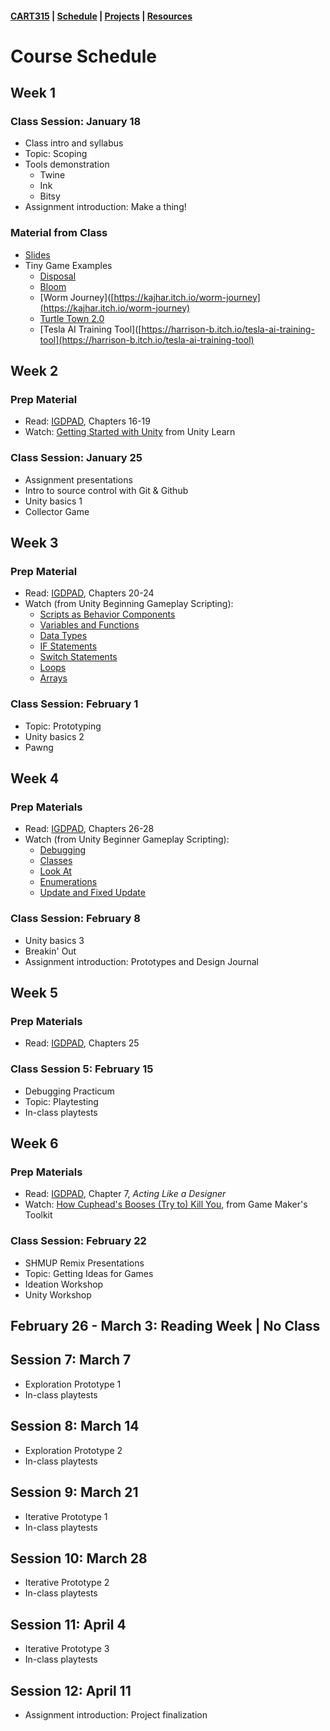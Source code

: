 #### [CART315](../cart315/) | [Schedule](schedule.md) | [Projects](projects.md) | [Resources](resources.md)

# Course Schedule

## Week 1

### Class Session: January 18
* Class intro and syllabus
* Topic: Scoping
* Tools demonstration
  * Twine
  * Ink
  * Bitsy
* Assignment introduction: Make a thing!

### Material from Class
* [Slides](../classSlides/cart315_introduction.pdf)
* Tiny Game Examples
	* [Disposal](https://xerrf.itch.io/disposal)
	* [Bloom](https://petroochio.itch.io/bloom)
	* [Worm Journey]([https://kajhar.itch.io/worm-journey](https://kajhar.itch.io/worm-journey)
	* [Turtle Town 2.0](https://invisii.itch.io/turtle-town-2)
	* [Tesla AI Training Tool]([https://harrison-b.itch.io/tesla-ai-training-tool](https://harrison-b.itch.io/tesla-ai-training-tool)
	
	

## Week 2

### Prep Material
* Read: [IGDPAD](https://concordiauniversity.on.worldcat.org/oclc/1340042737), Chapters 16-19
* Watch: [Getting Started with Unity](https://learn.unity.com/mission/real-time-creation-essentials?pathwayId=5f7bcab4edbc2a0023e9c38f) from Unity Learn

### Class Session: January 25
* Assignment presentations
* Intro to source control with Git & Github
* Unity basics 1
* Collector Game

## Week 3

### Prep Material
* Read: [IGDPAD](https://concordiauniversity.on.worldcat.org/oclc/1340042737), Chapters 20-24 
* Watch (from Unity Beginning Gameplay Scripting): 
  * [Scripts as Behavior Components](https://learn.unity.com/tutorial/scripts-as-behaviour-components?projectId=5c8920b4edbc2a113b6bc26a)
  * <a href="https://unity3d.com/learn/tutorials/topics/scripting/variables-and-functions?playlist=17117">Variables and Functions</a>
  * <a href="https://unity3d.com/learn/tutorials/topics/scripting/data-types?playlist=17117">Data Types</a>
  * <a href="https://unity3d.com/learn/tutorials/topics/scripting/if-statements?playlist=17117">IF Statements</a>
  * <a href="https://unity3d.com/learn/tutorials/topics/scripting/switch-statements?playlist=17117">Switch Statements</a>
  * [Loops](https://learn.unity.com/tutorial/loops-z2b)
  * [Arrays](https://learn.unity.com/tutorial/arrays-9o)

### Class Session: February 1

* Topic: Prototyping
* Unity basics 2
* Pawng

## Week 4

### Prep Materials
* Read: [IGDPAD](https://concordiauniversity.on.worldcat.org/oclc/1340042737), Chapters 26-28
* Watch (from Unity Beginner Gameplay Scripting):
  * [Debugging](https://learn.unity.com/tutorial/get-started-with-visual-studio-and-unity)
  * [Classes](https://unity3d.com/learn/tutorials/topics/scripting/classes?playlist=17117)
  * [Look At](https://unity3d.com/learn/tutorials/topics/scripting/classes?playlist=17117)
  * [Enumerations](https://learn.unity.com/tutorial/enumerations?projectId=5c8920b4edbc2a113b6bc26a)
  * [Update and Fixed Update](https://learn.unity.com/tutorial/update-and-fixedupdate?projectId=5c8920b4edbc2a113b6bc26a)
    
### Class Session: February 8
* Unity basics 3
* Breakin' Out
* Assignment introduction: Prototypes and Design Journal

## Week 5

### Prep Materials
* Read: [IGDPAD](https://concordiauniversity.on.worldcat.org/oclc/1340042737), Chapters 25

### Class Session 5: February 15
* Debugging Practicum
* Topic: Playtesting
* In-class playtests

## Week 6
### Prep Materials
* Read: [IGDPAD](https://concordiauniversity.on.worldcat.org/oclc/1340042737), Chapter 7, <em>Acting Like a Designer</em>
* Watch: [How Cuphead's Booses (Try to) Kill You](https://www.youtube.com/watch?v=F8T6Ul4aHTI), from Game Maker's Toolkit

### Class Session: February 22
* SHMUP Remix Presentations
* Topic: Getting Ideas for Games
* Ideation Workshop
* Unity Workshop

## February 26 - March 3: Reading Week | No Class

## Session 7: March 7
* Exploration Prototype 1
* In-class playtests

## Session 8: March 14

* Exploration Prototype 2
* In-class playtests

## Session 9: March 21

* Iterative Prototype 1
* In-class playtests

## Session 10: March 28

* Iterative Prototype 2
* In-class playtests

## Session 11: April 4

* Iterative Prototype 3
* In-class playtests

## Session 12: April 11

* Assignment introduction: Project finalization

